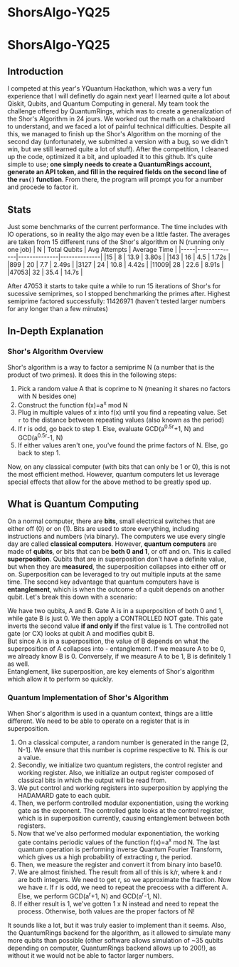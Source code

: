 # ShorsAlgo-YQ25
# ShorsAlgo-YQ25
## Introduction  
I competed at this year's YQuantum Hackathon, which was a very fun experience that I will definetly do again next year! I learned quite a lot about Qiskit, Qubits, and Quantum Computing in general. My team took the challenge offered by QuantumRings, which was to create a generalization of the Shor's Algorithm in 24 jours. We worked out the math on a chalkboard to understand, and we faced a lot of painful technical difficulties. Despite all this, we managed to finish up the Shor's Algorithm on the morning of the second day (unfortunately, we submitted a version with a bug, so we didn't win, but we still learned quite a lot of stuff). After the competition, I cleaned up the code, optimized it a bit, and uploaded it to this github. It's quite simple to use; **one simply needs to create a QuantumRings account, generate an API token, and fill in the required fields on the second line of the `run()` function**. From there, the program will prompt you for a number and procede to factor it.
## Stats
Just some benchmarks of the current performance. The time includes with IO operations, so in reality the algo may even be a little  faster.
The averages are taken from 15 different runs of the Shor's algorithm on N (running only one job)
| N	  | Total Qubits | Avg Attempts |	Average Time |
|-----|--------------|--------------|--------------|
|15	  | 8	           | 13.9	        | 3.80s        |
|143  |	16	         | 4.5          |	1.72s        |
|899  |	20	         | 7.7	        | 2.49s	       |
|3127 | 24	         | 10.8	        |	4.42s	       |
|11009| 28	         | 22.6	        | 8.91s        |
|47053|	32		       | 35.4	        | 14.7s        |

After 47053 it starts to take quite a while to run 15 iterations of Shor's for sucessive semiprimes, so I stopped benchmarking the primes after.
Highest semiprime factored successfully: 11426971 (haven't tested larger numbers for any longer than a few minutes)

## In-Depth Explanation
### Shor's Algorithm Overview
Shor's algorithm is a way to factor a semiprime N (a number that is the product of two primes). It does this in the following steps:
1. Pick a random value A that is coprime to N (meaning it shares no factors with N besides one)
2. Construct the function f(x)=a<sup>x</sup> mod N
3. Plug in multiple values of x into f(x) until you find a repeating value. Set `r` to the distance between repeating values (also known as the period)
4. If r is odd, go back to step 1. Else, evaluate GCD(a<sup>0.5r</sup>+1, N) and GCD(a<sup>0.5r</sup>-1, N)
5. If either values aren't one, you've found the prime factors of N. Else, go back to step 1.

Now, on any classical computer (with bits that can only be 1 or 0), this is not the most efficient method. However, quantum computers let us leverage special effects that allow for the above method to be greatly sped up.
## What is Quantum Computing
On a normal computer, there are **bits**, small electrical switches that are either off (0) or on (1). Bits are used to store everything, including instructions and numbers (via binary). The computers we use every single day are called **classical computers**. However, **quantum computers** are made of **qubits**, or bits that can be **both 0 and 1**, or off and on. This is called **superposition**. Qubits that are in superposition don't have a definite value, but when they are **measured**, the superposition collapses into either off or on. Superposition can be leveraged to try out multiple inputs at the same time. The second key advantage that quantum computers have is **entanglement**, which is when the outcome of a qubit depends on another qubit. Let's break this down with a scenario:  

We have two qubits, A and B. Gate A is in a superposition of both 0 and 1, while gate B is just 0.
We then apply a CONTROLLED NOT gate. This gate inverts the second value **if and only if** the first value is 1.
The controlled not gate (or CX) looks at qubit A and modifies qubit B.  
But since A is in a superposition, the value of B depends on what the superposition of A collapses into - entanglement.
If we measure A to be 0, we already know B is 0. Conversely, if we measure A to be 1, B is definitely 1 as well.  
Entanglement, like superposition, are key elements of Shor's algorithm which allow it to perform so quickly.
### Quantum Implementation of Shor's Algorithm
When Shor's algorithm is used in a quantum context, things are a little different. We need to be able to operate on a register that is in superposition.
1. On a classical computer, a random number is generated in the range [2, N-1]. We ensure that this number is coprime respective to N. This is our a value.
2. Secondly, we initialize two quantum registers, the control register and working register. Also, we initialize an output register composed of classical bits in which the output will be read from.
3. We put control and working registers into superposition by applying the HADAMARD gate to each qubit.
4. Then, we perform controlled modular exponentiation, using the working gate as the exponent. The controlled gate looks at the control register, which is in superposition currently, causing entanglement between both registers.
5. Now that we've also performed modular exponentiation, the working gate contains periodic values of the function f(x)=a<sup>x</sup> mod N. The last quantum operation is performing inverse Quantum Fourier Transform, which gives us a high probability of extracting r, the period.
6. Then, we measure the register and convert it from binary into base10.
7. We are almost finished. The result from all of this is k/r, where k and r are both integers. We need to get r, so we approximate the fraction. Now we have r. If r is odd, we need to repeat the precoess with a different A. Else, we perform GCD(a<sup>r</sup>+1, N) and  GCD(a<sup>r</sup>-1, N).
8. If either result is 1, we've gotten 1 x N instead and need to repeat the process. Otherwise, both values are the proper factors of N!

It sounds like a lot, but it was truly easier to implement than it seems. Also, the QuantumRings backend for the algorithm, as it allowed to simulate many more qubits than possible (other software allows simulation of ~35 qubits depending on computer, QuantumRings backend allows up to 200!), as without it we would not be able to factor larger numbers.
